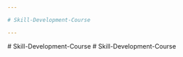 ```yaml
---

# Skill-Development-Course

---
```

#   S k i l l - D e v e l o p m e n t - C o u r s e  
 #   S k i l l - D e v e l o p m e n t - C o u r s e  
 